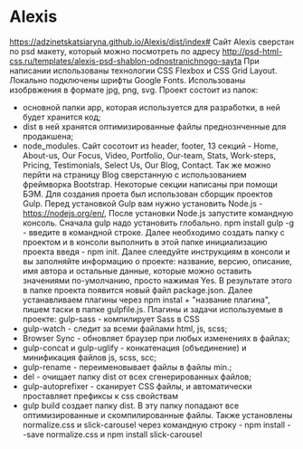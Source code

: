 # Alexis
https://adzinetskatsiaryna.github.io/Alexis/dist/index#
Сайт Alexis сверстан по psd макету, который можно посмотреть 
по адресу http://psd-html-css.ru/templates/alexis-psd-shablon-odnostranichnogo-sayta
При написании использованы технологии CSS Flexbox и CSS Grid Layout. Локально подключены шрифты Google Fonts. 
Использованы изобрвжения в формате jpg, png, svg.
Проект состоит из папок: 
- основной папки app, которая используется для разработки, в ней будет хранится код;
- dist в ней хранятся оптимизированные файлы преднознченные для продакшена;
- node_modules.
Сайт сосотоит из header, footer, 13 секций - Home, About-us, Our Focus, Video, Portfolio, Our-team, Stats, Work-steps, Pricing, 
Testimonials, Select Us, Our Blog, Сontact.
Так же можно перйти на страницу Blog сверстанную с использованием фреймворка Bootstrap. 
Некоторые секции написаны при помощи БЭМ.
Для создания проета был использован сборщик проектов Gulp. 
Перед установкой Gulp вам нужно установить Node.js - https://nodejs.org/en/, После установки Node.js запустите командную консоль. 
Сначала gulp надо установить глобально. npm install gulp -g - введите в командной строке. Далее необходимо создать папку с проектом и в консоли
выполнить в этой папке инициализацию проекта введя - npm init. Далее слеедуйте инструкциям в консоли и вы заполняйте информацию о проекте:
название, версию, описание, имя автора и остальные данные, которые можно оставить значениями по-умолчанию, просто нажимая Yes.
В результате этого в папке проекта появится новый файл package.json. Далее устанавливаем плагины через npm instal + "название плагина",
пишем таски в папке gulpfile.js. Плагины и задачи используемые в проекте: 
gulp-sass - компилирует Sass в CSS
- gulp-watch - следит за всеми файлами html, js, scss;
- Browser Sync - обновляет браузер при любых изменениях в файлах;
- gulp-concat и gulp-uglify - конкатенация (объединение) и минификация файлов js, scss, scc;
- gulp-rename - переименовывает файлы в файлы min.;
- del - очищает папку dist от всех сгенерированных файлов;
- gulp-autoprefixer - сканирует CSS файлы, и автоматически проставляет префиксы к css свойствам
- gulp build  создает папку dist. В эту папку попадают все оптимизированные и скомпилированные файлы.
Также установлены normalize.css и slick-carousel через командную строку - npm install --save normalize.css  и npm install slick-carousel

